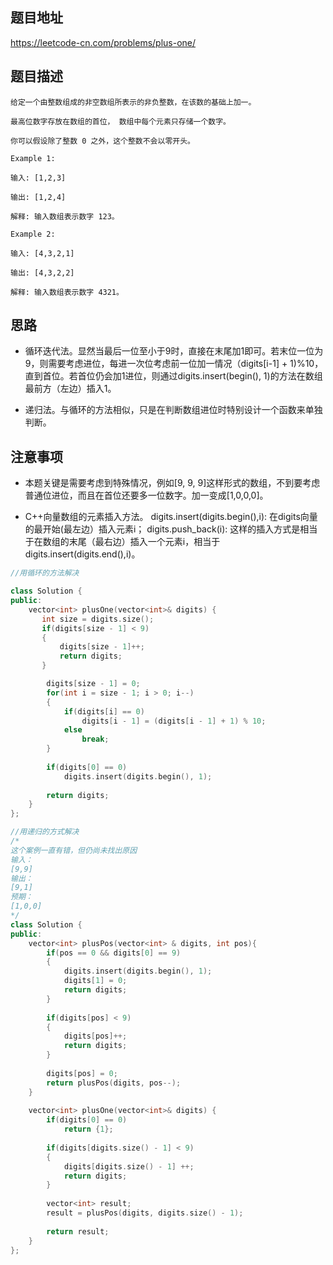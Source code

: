 ## 题目地址
https://leetcode-cn.com/problems/plus-one/

## 题目描述
```
给定一个由整数组成的非空数组所表示的非负整数，在该数的基础上加一。

最高位数字存放在数组的首位， 数组中每个元素只存储一个数字。

你可以假设除了整数 0 之外，这个整数不会以零开头。

Example 1:

输入: [1,2,3]

输出: [1,2,4]

解释: 输入数组表示数字 123。

Example 2:

输入: [4,3,2,1]

输出: [4,3,2,2]

解释: 输入数组表示数字 4321。

```

## 思路

- 循环迭代法。显然当最后一位至小于9时，直接在末尾加1即可。若末位一位为9，则需要考虑进位，每进一次位考虑前一位加一情况（digits[i-1] + 1)%10，直到首位。若首位仍会加1进位，则通过digits.insert(begin(), 1)的方法在数组最前方（左边）插入1。

- 递归法。与循环的方法相似，只是在判断数组进位时特别设计一个函数来单独判断。

## 注意事项

- 本题关键是需要考虑到特殊情况，例如[9, 9, 9]这样形式的数组，不到要考虑普通位进位，而且在首位还要多一位数字。加一变成[1,0,0,0]。

- C++向量数组的元素插入方法。
  digits.insert(digits.begin(),i): 在digits向量的最开始(最左边）插入元素i；
  digits.push_back(i): 这样的插入方式是相当于在数组的末尾（最右边）插入一个元素i，相当于digits.insert(digits.end(),i)。

```c++
//用循环的方法解决

class Solution {
public:
    vector<int> plusOne(vector<int>& digits) {
       int size = digits.size();
       if(digits[size - 1] < 9)
       {
           digits[size - 1]++;
           return digits;
       }

        digits[size - 1] = 0;
        for(int i = size - 1; i > 0; i--)
        {
            if(digits[i] == 0)
                digits[i - 1] = (digits[i - 1] + 1) % 10;
            else
                break;
        }
        
        if(digits[0] == 0)
            digits.insert(digits.begin(), 1);
        
        return digits;
    }
};
```

```c++
//用递归的方式解决
/*
这个案例一直有错，但仍尚未找出原因
输入：
[9,9]
输出：
[9,1]
预期：
[1,0,0]
*/
class Solution {
public:
    vector<int> plusPos(vector<int> & digits, int pos){
        if(pos == 0 && digits[0] == 9)
        {
            digits.insert(digits.begin(), 1);
            digits[1] = 0;
            return digits;
        }
            
        if(digits[pos] < 9)
        {
            digits[pos]++;
            return digits;
        }
        
        digits[pos] = 0;
        return plusPos(digits, pos--);
    }
    
    vector<int> plusOne(vector<int>& digits) {
        if(digits[0] == 0)
            return {1};
        
        if(digits[digits.size() - 1] < 9)
        {
            digits[digits.size() - 1] ++;
            return digits;
        }
        
        vector<int> result;
        result = plusPos(digits, digits.size() - 1);
        
        return result;
    }
};
```
